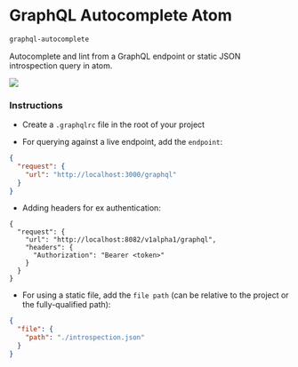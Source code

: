 # GraphQL Autocomplete Atom

```sh
graphql-autocomplete
```

Autocomplete and lint from a GraphQL endpoint or static JSON introspection query in atom.

![](https://github.com/nicolaslopezj/atom-graphql-autocomplete/blob/master/resources/example.png)

### Instructions

- Create a `.graphqlrc` file in the root of your project

- For querying against a live endpoint, add the `endpoint`:

```json
{
  "request": {
    "url": "http://localhost:3000/graphql"
  }
}
```

- Adding headers for ex authentication:

```
{
  "request": {
    "url": "http://localhost:8082/v1alpha1/graphql",
    "headers": {
      "Authorization": "Bearer <token>"
    }
  }
}
```

- For using a static file, add the `file path` (can be relative to the project or the fully-qualified path):

```json
{
  "file": {
    "path": "./introspection.json"
  }
}
```
